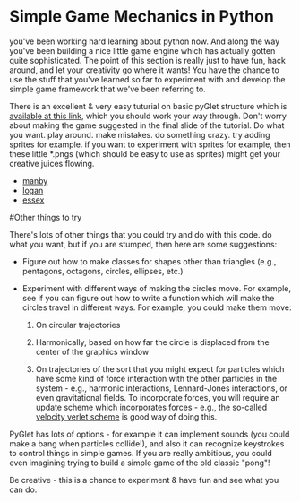 # Simple Game Mechanics in Python

you've been working hard learning about python now. And along the way you've been building a nice little game engine which has actually gotten quite sophisticated. The point of this section is really just to have fun, hack around, and let your creativity go where it wants! You have the chance to use the stuff that you've learned so far to experiment with and develop the simple game framework that we've been referring to.

There is an excellent & very easy tuturial on basic pyGlet structure which is [available at this link](http://simeonfranklin.com/talk/pyglet/slides.html#slide-1), which you should work your way through. Don't worry about making the game suggested in the final slide of the tutorial. Do what you want. play around. make mistakes. do something crazy. try adding sprites for example. if you want to experiment with sprites for example, then these little *.pngs (which should be easy to use as sprites) might get your creative juices flowing.
* [manby](https://github.com/davidglo/boot-camps/blob/2017-TMCS-software/manby.png)
* [logan](https://github.com/davidglo/boot-camps/blob/2017-TMCS-software/logan.png)
* [essex](https://github.com/davidglo/boot-camps/blob/2017-TMCS-software/essex.png)

#Other things to try

There's lots of other things that you could try and do with this code. do what you want, but if you are stumped, then here are some suggestions:

* Figure out how to make classes for shapes other than triangles (e.g., pentagons, octagons, circles, ellipses, etc.)
* Experiment with different ways of making the circles move. For example, see if you can figure out how to write a function which will make the circles travel in different ways. For example, you could make them move:
    
    1. On circular trajectories
    
    2. Harmonically, based on how far the circle is displaced from the center of the graphics window
    
    3. On trajectories of the sort that you might expect for particles which have some kind of force interaction with the other particles in the system - e.g., harmonic interactions, Lennard-Jones interactions, or even gravitational fields. To incorporate forces, you will require an update scheme which incorporates forces - e.g., the so-called [velocity verlet scheme](https://en.wikipedia.org/wiki/Verlet_integration) is good way of doing this.
    
PyGlet has lots of options - for example it can implement sounds (you could make a bang when particles collide!), and also it can recognize keystrokes to control things in simple games. If you are really ambitious, you could even imagining trying to build a simple game of the old classic "pong"!

Be creative - this is a chance to experiment & have fun and see what you can do.
